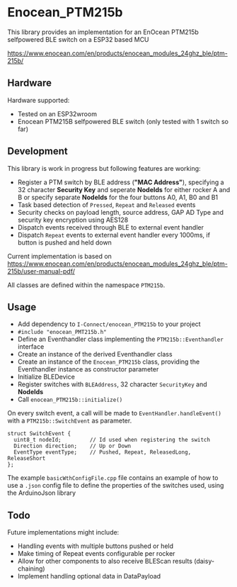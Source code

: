 # Enocean_PTM215b

This library provides an implementation for an EnOcean PTM215b selfpowered BLE switch on a ESP32 based MCU

https://www.enocean.com/en/products/enocean_modules_24ghz_ble/ptm-215b/


## Hardware
Hardware supported:
* Tested on an ESP32wroom
* Enocean PTM215B selfpowered BLE switch (only tested with 1 switch so far)


## Development
This library is work in progress but following features are working:
* Register a PTM switch by BLE address (**"MAC Address"**), specifying a 32 character **Security Key** and seperate **NodeIds** for either rocker A and B
or specify separate **NodeIds** for the four buttons A0, A1, B0 and B1
* Task based detection of `Pressed`, `Repeat` and `Released` events
* Security checks on payload length, source address, GAP AD Type and security key encryption using AES128
* Dispatch events received through BLE to external event handler
* Dispatch `Repeat` events to external event handler every 1000ms, if button is pushed and held down

Current implementation is based on https://www.enocean.com/en/products/enocean_modules_24ghz_ble/ptm-215b/user-manual-pdf/

All classes are defined within the namespace `PTM215b`.


## Usage

* Add dependency to `I-Connect/enocean_PTM215b` to your project
* `#include "enocean_PMT215b.h"`
* Define an Eventhandler class implementing the `PTM215b::Eventhandler` interface
* Create an instance of the derived Eventhandler class
* Create an instance of the `Enocean_PTM215b` class, providing the Eventhandler instance as constructor parameter
* Initialize BLEDevice
* Register switches with `BLEAddress`, 32 character `SecurityKey` and **NodeIds**
* Call `enocean_PTM215b::initialize()`

On every switch event, a call will be made to `EventHandler.handleEvent()` with a `PTM215b::SwitchEvent` as parameter.

    struct SwitchEvent {
      uint8_t nodeId;         // Id used when registering the switch
      Direction direction;    // Up or Down
      EventType eventType;    // Pushed, Repeat, ReleasedLong, ReleaseShort
    };


The example `basicWthConfigFile.cpp` file contains an example of how to use a `.json` config file to define the properties of the switches used, using the ArduinoJson library

## Todo
Future implementations might include:
* Handling events with multiple buttons pushed or held
* Make timing of Repeat events configurable per rocker
* Allow for other components to also receive BLEScan results (daisy-chaining)
* Implement handling optional data in DataPayload



